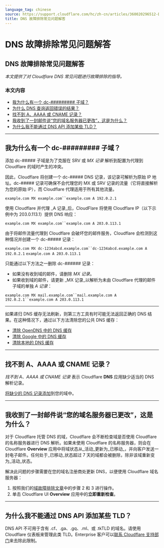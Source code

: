 ```yaml
---
language_tag: chinese
source: https://support.cloudflare.com/hc/zh-cn/articles/360020296512-DNS-%E6%95%85%E9%9A%9C%E6%8E%92%E9%99%A4%E5%B8%B8%E8%A7%81%E9%97%AE%E9%A2%98%E8%A7%A3%E7%AD%94
title: DNS 故障排除常见问题解答
---
```


# DNS 故障排除常见问题解答

## DNS 故障排除常见问题解答

_本文提供了对 Cloudflare DNS 常见问题进行故障排除的指导。_

### 本文内容

-   [我为什么有一个 dc-######### 子域？](https://support.cloudflare.com/hc/zh-cn/articles/360020296512-DNS-%E6%95%85%E9%9A%9C%E6%8E%92%E9%99%A4%E5%B8%B8%E8%A7%81%E9%97%AE%E9%A2%98%E8%A7%A3%E7%AD%94#h_84167303211544035341530)
-   [为什么 DNS 查询返回错误的结果？](https://support.cloudflare.com/hc/zh-cn/articles/360020296512-DNS-%E6%95%85%E9%9A%9C%E6%8E%92%E9%99%A4%E5%B8%B8%E8%A7%81%E9%97%AE%E9%A2%98%E8%A7%A3%E7%AD%94#h_62993872051544035354776)
-   [找不到 A、AAAA 或 CNAME 记录？](https://support.cloudflare.com/hc/zh-cn/articles/360020296512-DNS-%E6%95%85%E9%9A%9C%E6%8E%92%E9%99%A4%E5%B8%B8%E8%A7%81%E9%97%AE%E9%A2%98%E8%A7%A3%E7%AD%94#h_75993570981544035362746)
-   [我收到了一封邮件说“您的域名服务器已更改”，这是为什么？](https://support.cloudflare.com/hc/zh-cn/articles/360020296512-DNS-%E6%95%85%E9%9A%9C%E6%8E%92%E9%99%A4%E5%B8%B8%E8%A7%81%E9%97%AE%E9%A2%98%E8%A7%A3%E7%AD%94#h_752983037101544035373001)
-   [为什么我不能通过 DNS API 添加某些 TLD？](https://support.cloudflare.com/hc/zh-cn/articles/360020296512-DNS-%E6%95%85%E9%9A%9C%E6%8E%92%E9%99%A4%E5%B8%B8%E8%A7%81%E9%97%AE%E9%A2%98%E8%A7%A3%E7%AD%94#h_84167303211544035341531)

___

## 我为什么有一个 dc-######### 子域？

添加 dc-##### 子域是为了克服在 SRV 或 _MX 记录_ 解析到配置为代理到 Cloudflare 的域时产生的冲突。

因此，Cloudflare 将创建一个 dc-##### DNS 记录，该记录可解析为原始 IP 地址。dc-##### 记录可确保不会代理您的 MX 或 SRV 记录的流量（它将直接解析为您的原始 IP），而 Cloudflare 代理适用于所有其他流量。


`example.com MX example.com``example.com A 192.0.2.1`

使用 Cloudflare 并代理 _A 记录_后，CloudFlare 将使用 Cloudflare IP（以下示例中为 203.0.113.1）提供 DNS 响应：

`example.com MX example.com``example.com A 203.0.113.1`

由于将邮件流量代理到 Cloudflare 会破坏您的邮件服务，Cloudflare 会检测到这种情况并创建一个 dc-##### 记录：

`example.com MX dc-1234abcd.example.com``dc-1234abcd.example.com A 192.0.2.1` `example.com A 203.0.113.1`

只能通过以下方法之一删除 dc-###### 记录：

-   如果没有收到域的邮件，请删除 _MX 记录_。
-   如果收到域的邮件，请更新 _MX 记录_以解析为未由 Cloudflare 代理的邮件子域的单独 _A 记录_：

`example.com MX mail.example.com``mail.example.com A 192.0.2.1``example.com A 203.0.113.1`

___

如果递归 DNS 缓存无法刷新，则第三方工具有时可能无法返回正确的 DNS 结果。在这种情况下，通过以下方法清除您的公共 DNS 缓存：

-   [清除 OpenDNS 中的 DNS 缓存](http://www.opendns.com/support/cache/)
-   [清除 Google 中的 DNS 缓存](https://developers.google.com/speed/public-dns/cache)
-   [清除本地的 DNS 缓存](https://documentation.cpanel.net/display/CKB/How%2BTo%2BClear%2BYour%2BDNS%2BCache)

___

## 找不到 A、AAAA 或 CNAME 记录？

_找不到 A、AAAA 或 CNAME 记录_ 表示 Cloudflare **DNS** 应用缺少适当的 DNS 解析记录。

[将缺少的 DNS 记录添加](https://developers.cloudflare.com/dns/manage-dns-records/how-to/create-dns-records)到您的域中。

___

## 我收到了一封邮件说“您的域名服务器已更改”，这是为什么？

对于 Cloudflare 托管 DNS 的域，Cloudflare 会不断检查域是否使用 Cloudflare 的名称服务器进行 DNS 解析。如果未使用 Cloudflare 的名称服务器，则会在 Cloudflare **Overview** 应用中将域状态从_活动_更新为_已移动_，并向客户发送一封电子邮件。任何处于_已移动_状态超过 7 天的域都会被删除，除非该域重新变为_活动_状态。

解决此问题的步骤需要在您的域名注册商处更新 DNS，以便使用 Cloudflare 域名服务器：

1.  按照我们的[域故障排除文章](https://support.cloudflare.com/hc/en-us/articles/221327488-Why-was-my-domain-deleted-from-Cloudflare-)中的步骤 2 和 3 进行操作。
2.  单击 Cloudflare UI **Overview** 应用中的**立即重新检查**。

___

## 为什么我不能通过 DNS API 添加某些 TLD？

DNS API 不可用于含有 .cf、.ga、.gq、.ml、或 .tkTLD 的域名。请使用 Cloudflare 仪表板来管理此类 TLD。Enterprise 客户可以[联系 Cloudflare 支持部门](https://support.cloudflare.com/hc/articles/200172476#h_4b8753c8-f422-4c74-9e8e-07026c4da730)来去除此限制。

